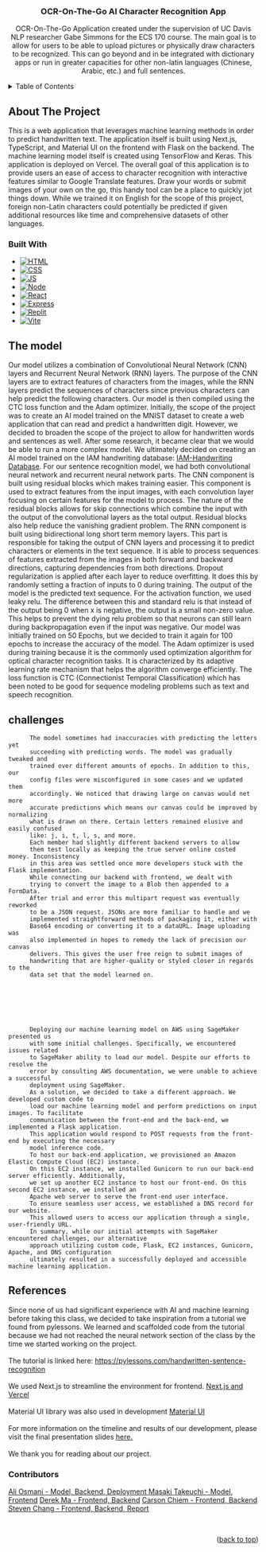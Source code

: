
<!-- Improved compatibility of back to top link: See: https://github.com/othneildrew/Best-README-Template/pull/73 -->
<a id="readme-top"></a>
<!--
*** Thanks for checking out the Best-README-Template. If you have a suggestion
*** that would make this better, please fork the repo and create a pull request
*** or simply open an issue with the tag "enhancement".
*** Don't forget to give the project a star!
*** Thanks again! Now go create something AMAZING! :D
-->

<!-- PROJECT LOGO -->
<br />
<div align="center">

  <h3 align="center">OCR-On-The-Go AI Character Recognition App</h3>

  <p align="center">
OCR-On-The-Go Application created under the supervision of UC Davis NLP researcher Gabe Simmons for the ECS 170 course. The main goal is to allow for users to be able to upload pictures or physically draw characters to be recognized. This can go beyond and in be integrated with dictionary apps or run in greater capacities for other non-latin languages (Chinese, Arabic, etc.) and full sentences.
    <br />
  </p>
</div>



<!-- TABLE OF CONTENTS -->
<details>
  <summary>Table of Contents</summary>
  <ol>
    <li>
      <a href="#about-the-project">About The Project</a>
      <ul>
        <li><a href="#built-with">Built With</a></li>
      </ul>
    </li>
    <li><a href="#The Model">The Model</a></li>
    <li><a href="#Challenges">Challenges</a></li>
    <li><a href="#references">References</a></li>
  </ol>
</details>



<!-- ABOUT THE PROJECT -->
## About The Project


This is a web application that leverages machine learning methods in
          order to predict handwritten text. The application itself is built
          using Next.js, TypeScript, and Material UI on the frontend with Flask
          on the backend. The machine learning model itself is created using
          TensorFlow and Keras. This application is deployed on Vercel. The
          overall goal of this application is to provide users an ease of access
          to character recognition with interactive features similar to Google
          Translate features. Draw your words or submit images of your own on
          the go, this handy tool can be a place to quickly jot things down. 
          While we trained it on English for the scope of this project, foreign 
          non-Latin characters could potentially be predicted if given additional 
          resources like time and comprehensive datasets of other languages. 




### Built With

* [![HTML][HTML]][HTML-url]
* [![CSS][CSS]][CSS-url]
* [![JS][JS]][JS-url]
* [![Node][Node]][Node-url]
* [![React][React.js]][React-url]
* [![Express][Express]][Express-url]
* [![Replit][Replit]][Replit-url]
* [![Vite][Vite]][Vite-url]


## The model

Our model utilizes a combination of Convolutional Neural Network (CNN)
          layers and Recurrent Neural Network (RNN) layers. The purpose of the
          CNN layers are to extract features of characters from the images,
          while the RNN layers predict the sequences of characters since
          previous characters can help predict the following characters. Our
          model is then compiled using the CTC loss function and the Adam optimizer.
          Initially, the scope of the project was to create an AI model trained
          on the MNIST dataset to create a web application that can read and
          predict a handwritten digit. However, we decided to broaden the scope
          of the project to allow for handwritten words and sentences as well.
          After some research, it became clear that we would be able to run a
          more complex model. We ultimately decided on creating an AI model
          trained on the IAM handwriting database: 
    <a href="https://fki.tic.heia-fr.ch/databases/iam-handwriting-database">IAM-Handwriting Database</a>.
          For our sentence recognition model, we had both convolutional neural
          network and recurrent neural network parts. The CNN component is built
          using residual blocks which makes training easier. This component is
          used to extract features from the input images, with each convolution
          layer focusing on certain features for the model to process. The nature
          of the residual blocks allows for skip connections which combine the
          input with the output of the convolutional layers as the total output.
          Residual blocks also help reduce the vanishing gradient problem.
          The RNN component is built using bidirectional long short term memory layers.
          This part is responsible for taking the output of CNN layers and processing
          it to predict characters or elements in the text sequence. It is able to process
          sequences of features extracted from the images in both forward and
          backward directions, capturing dependencies from both directions.
          Dropout regularization is applied after each layer to reduce overfitting.
          It does this by randomly setting a fraction of inputs to 0 during training.
          The output of the model is the predicted text sequence. For the activation function,
          we used leaky relu. The difference between this and standard relu
          is that instead of the output being 0 when x is negative, the
          output is a small non-zero value. This helps to prevent the dying
          relu problem so that neurons can still learn during backpropagation
          even if the input was negative.
          Our model was initially trained on 50 Epochs, but we decided to train
          it again for 100 epochs to increase the accuracy of the model. The Adam
          optimizer is used during training because it is the commonly used optimization
          algorithm for optical character recognition tasks. It is characterized
          by its adaptive learning rate mechanism that helps the algorithm converge
          efficiently. The loss function is CTC (Connectionist Temporal Classification)
          which has been noted to be good for sequence modeling problems such as text
          and speech recognition. 
## challenges
          The model sometimes had inaccuracies with predicting the letters yet
          succeeding with predicting words. The model was gradually tweaked and
          trained over different amounts of epochs. In addition to this, our
          config files were misconfigured in some cases and we updated them
          accordingly. We noticed that drawing large on canvas would net more
          accurate predictions which means our canvas could be improved by normalizing
          what is drawn on there. Certain letters remained elusive and easily confused
          like: j, i, t, l, s, and more.
          Each member had slightly different backend servers to allow 
          them test locally as keeping the true server online costed money. Inconsistency
          in this area was settled once more developers stuck with the Flask implementation.
          While connecting our backend with frontend, we dealt with
          trying to convert the image to a Blob then appended to a FormData.
          After trial and error this multipart request was eventually reworked
          to be a JSON request. JSONs are more familiar to handle and we
          implemented straightforward methods of packaging it, either with
          Base64 encoding or converting it to a dataURL. Image uploading was
          also implemented in hopes to remedy the lack of precision our canvas
          delivers. This gives the user free reign to submit images of
          handwriting that are higher-quality or styled closer in regards to the
          data set that the model learned on.

  <br></br>
  <br></br>


          Deploying our machine learning model on AWS using SageMaker presented us 
          with some initial challenges. Specifically, we encountered issues related 
          to SageMaker ability to load our model. Despite our efforts to resolve the 
          error by consulting AWS documentation, we were unable to achieve a successful 
          deployment using SageMaker.
          As a solution, we decided to take a different approach. We developed custom code to 
          load our machine learning model and perform predictions on input images. To facilitate 
          communication between the front-end and the back-end, we implemented a Flask application.
          This application would respond to POST requests from the front-end by executing the necessary
          model inference code.
          To host our back-end application, we provisioned an Amazon Elastic Compute Cloud (EC2) instance. 
          On this EC2 instance, we installed Gunicorn to run our back-end server efficiently. Additionally, 
          we set up another EC2 instance to host our front-end. On this second EC2 instance, we installed an
          Apache web server to serve the front-end user interface.
          To ensure seamless user access, we established a DNS record for our website. 
          This allowed users to access our application through a single, user-friendly URL. 
          In summary, while our initial attempts with SageMaker encountered challenges, our alternative
          approach utilizing custom code, Flask, EC2 instances, Gunicorn, Apache, and DNS configuration 
          ultimately resulted in a successfully deployed and accessible machine learning application.

## References
Since none of us had significant experience with AI and machine learning before 
          taking this class, we decided to take inspiration from a tutorial we found from 
          pylessons. We learned and scaffolded code from the tutorial because we had not reached 
          the neural network section of the class by the time we started working on the project.
          <br></br> 
          The tutorial is linked here: <a href="https://pylessons.com/handwritten-sentence-recognition">https://pylessons.com/handwritten-sentence-recognition</a>
          <br></br>
          We used Next.js to streamline the environment for frontend. <a href="https://nextjs.org/docs">Next.js and Vercel</a>
          <br></br>
          Material UI library was also used in development <a href="https://mui.com/material-ui/getting-started/">Material UI</a>
          <br></br>
          For more information on the timeline and results of our development, please visit the final presentation slides <a href="https://docs.google.com/presentation/d/1WYvEOhrlwOHoHyqLw9ayek6N3k5ojSqqLdyzZN91wGM/edit?usp=sharing">here.</a>
          <br></br>
          We thank you for reading about our project.


### Contributors
  <a href="https://github.com/aosmani38"> Ali Osmani - Model, Backend, Deployment </a>
  <a href="https://github.com/takeuchi-masaki">Masaki Takeuchi - Model, Frontend</a>
  <a href="https://github.com/danderekma">Derek Ma - Frontend, Backend</a>
  <a href="https://github.com/Carsontheboss909">Carson Chiem - Frontend, Backend</a>
  <a href="https://github.com/stdChang">Steven Chang - Frontend, Backend, Report</a>

<br/>



<p align="right">(<a href="#readme-top">back to top</a>)</p>


<!-- MARKDOWN LINKS & IMAGES -->
<!-- https://www.markdownguide.org/basic-syntax/#reference-style-links -->
[React.js]: https://img.shields.io/badge/React-20232A?style=for-the-badge&logo=react&logoColor=61DAFB
[React-url]: https://reactjs.org/
[Vite]: https://img.shields.io/badge/Vite-B73BFE?style=for-the-badge&logo=vite&logoColor=FFD62E
[Vite-url]: https://vite.dev/
[Node]: https://img.shields.io/badge/Node%20js-339933?style=for-the-badge&logo=nodedotjs&logoColor=white
[Node-url]: https://nodejs.org/en
[Express]: https://img.shields.io/badge/Express%20js-000000?style=for-the-badge&logo=express&logoColor=white
[Express-url]: https://expressjs.com/
[Replit]: https://img.shields.io/badge/replit-667881?style=for-the-badge&logo=replit&logoColor=white
[Replit-url]: https://replit.com/
[HTML]: https://img.shields.io/badge/HTML5-E34F26?style=for-the-badge&logo=html5&logoColor=white
[HTML-url]: https://developer.mozilla.org/en-US/docs/Web/HTML
[CSS]: https://img.shields.io/badge/CSS3-1572B6?style=for-the-badge&logo=css3&logoColor=white
[CSS-url]: https://developer.mozilla.org/en-US/docs/Web/CSS
[JS]: https://img.shields.io/badge/JavaScript-323330?style=for-the-badge&logo=javascript&logoColor=F7DF1E
[JS-url]: https://developer.mozilla.org/en-US/docs/Web/JavaScript
